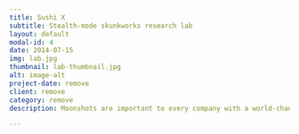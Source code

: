 ```yaml
---
title: Sushi X
subtitle: Stealth-mode skunkworks research lab
layout: default
modal-id: 4
date: 2014-07-15
img: lab.jpg
thumbnail: lab-thumbnail.jpg
alt: image-alt
project-date: remove
client: remove
category: remove
description: Moonshots are important to every company with a world-changing mission. SushiX is a secretive research facility developing the next generation of highly-disruptive products and services for the Sushi Warehouse family of companies. 

---
```

